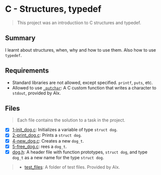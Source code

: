 # C - Structures, typedef

> This project was an introductiion to C structures and typedef.

## Summary

I learnt about structures, when, why and how to use them. Also how to use `typedef`.

## Requirements

- Standard libraries are not allowed, except specified. `printf`, `puts`, etc.
- Allowed to use [`_putchar`](https://github.com/alx-tools/_putchar.c/blob/master/_putchar.c): A
C custom function that writes a character to `stdout`, provided by Alx.

## Files

> Each file contains the solution to a task in the project.

- [x] [1-init_dog.c](https://github.com/Ebube-Ochemba/alx-low_level_programming/blob/master/0x0E-structures_typedef/1-init_dog.c): Initializes a variable of type `struct dog`.
- [x] [2-print_dog.c](https://github.com/Ebube-Ochemba/alx-low_level_programming/blob/master/0x0E-structures_typedef/2-print_dog.c): Prints a `struct dog`.
- [x] [4-new_dog.c](https://github.com/Ebube-Ochemba/alx-low_level_programming/blob/master/0x0E-structures_typedef/4-new_dog.c): Creates a new `dog_t`.
- [x] [5-free_dog.c](https://github.com/Ebube-Ochemba/alx-low_level_programming/blob/master/0x0E-structures_typedef/5-free_dog.c): rees a `dog_t`.
- [x] [dog.h](https://github.com/Ebube-Ochemba/alx-low_level_programming/blob/master/0x0E-structures_typedef/dog.h): A header file with function prototypes, `struct dog`, and type `dog_t` as a new name for the type `struct dog`.

> - [test_files](https://github.com/Ebube-Ochemba/alx-low_level_programming/tree/master/0x0E-structures_typedef/test_files): A folder of test files. Provided by Alx.
